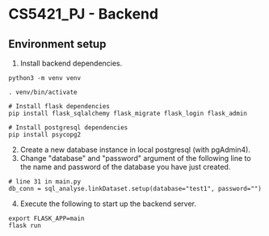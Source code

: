 # CS5421_PJ - Backend

## Environment setup

1. Install backend dependencies.
```
python3 -m venv venv

. venv/bin/activate

# Install flask dependencies
pip install flask_sqlalchemy flask_migrate flask_login flask_admin

# Install postgresql dependencies
pip install psycopg2
```
2. Create a new database instance in local postgresql (with pgAdmin4).
3. Change "database" and "password" argument of the following line to the name and password of the database you have just created.
```
# line 31 in main.py
db_conn = sql_analyse.linkDataset.setup(database="test1", password="")
```
4. Execute the following to start up the backend server.
```
export FLASK_APP=main
flask run
```
